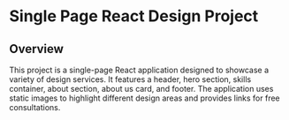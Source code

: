 # Single Page React Design Project

## Overview

This project is a single-page React application designed to showcase a variety of design services. It features a header, hero section, skills container, about section, about us card, and footer. The application uses static images to highlight different design areas and provides links for free consultations.
